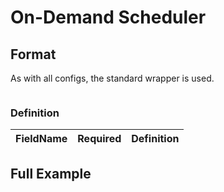 # On-Demand Scheduler

## Format
As with all configs, the standard wrapper is used.

```json5

```
### Definition
FieldName | Required | Definition 
---:|---|:---


## Full Example

```json
```
